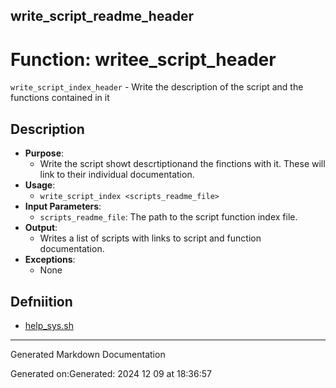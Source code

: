 ## write_script_readme_header
# Function: writee_script_header
 `write_script_index_header` - Write the description of the script and the functions contained in it
## Description
- **Purpose**:
  - Write the script showt descrtiptionand the finctions with it. These will link to their
    individual documentation.
- **Usage**: 
  - `write_script_index <scripts_readme_file>`
- **Input Parameters**: 
  - `scripts_readme_file`: The path to the script function index file.
- **Output**: 
  - Writes a list of scripts with links to script and function documentation.
- **Exceptions**: 
  - None

## Defniition 

* [help_sys.sh](/bin/shinclude/help_sys.sh/help_sys_sh.md)


---

Generated Markdown Documentation

Generated on:Generated: 2024 12 09 at 18:36:57
